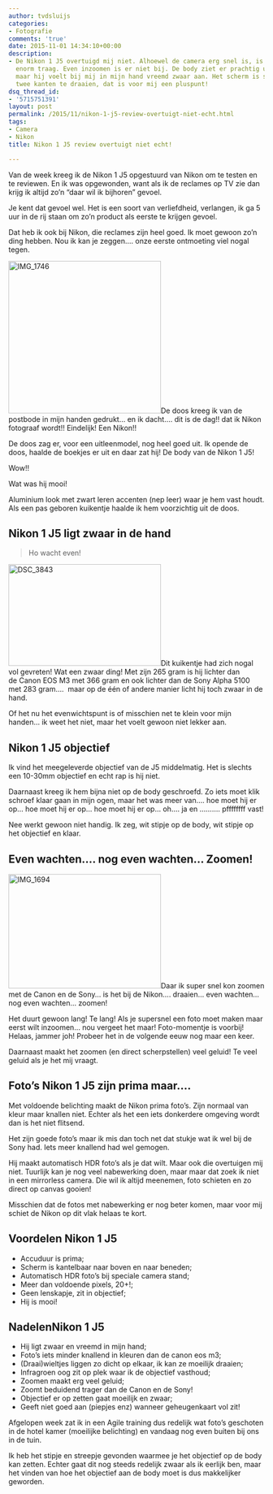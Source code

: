 ```yaml
---
author: tvdsluijs
categories:
- Fotografie
comments: 'true'
date: 2015-11-01 14:34:10+00:00
description:
- De Nikon 1 J5 overtuigd mij niet. Alhoewel de camera erg snel is, is het objectief
  enorm traag. Even inzoomen is er niet bij. De body ziet er prachtig uit en is licht,
  maar hij voelt bij mij in mijn hand vreemd zwaar aan. Het scherm is scherm en naar
  twee kanten te draaien, dat is voor mij een pluspunt!
dsq_thread_id:
- '5715751391'
layout: post
permalink: /2015/11/nikon-1-j5-review-overtuigt-niet-echt.html
tags:
- Camera
- Nikon
title: Nikon 1 J5 review overtuigt niet echt!

---
```

Van de week kreeg ik de Nikon 1 J5 opgestuurd van Nikon om te testen en te reviewen. En ik was opgewonden, want als ik de reclames op TV zie dan krijg ik altijd zo&#8217;n &#8220;daar wil ik bijhoren&#8221; gevoel.

Je kent dat gevoel wel. Het is een soort van verliefdheid, verlangen, ik ga 5 uur in de rij staan om zo&#8217;n product als eerste te krijgen gevoel.

Dat heb ik ook bij Nikon, die reclames zijn heel goed. Ik moet gewoon zo&#8217;n ding hebben. Nou ik kan je zeggen&#8230;. onze eerste ontmoeting viel nogal tegen.<!--more-->

 <img class="alignleft size-medium wp-image-1673" src="https://vandersluijs.resultants-e.nl/2015/11/IMG_17461-300x300.jpg" alt="IMG_1746" width="300" height="300" srcset="https://vandersluijs.resultants-e.nl/2015/11/IMG_17461-300x300.jpg 300w, https://vandersluijs.resultants-e.nl/2015/11/IMG_17461-150x150.jpg 150w, https://vandersluijs.resultants-e.nl/2015/11/IMG_17461-768x768.jpg 768w, https://vandersluijs.resultants-e.nl/2015/11/IMG_17461-65x65.jpg 65w, https://vandersluijs.resultants-e.nl/2015/11/IMG_17461.jpg 960w" sizes="(max-width: 300px) 100vw, 300px" />De doos kreeg ik van de postbode in mijn handen gedrukt&#8230; en ik dacht&#8230;. dit is de dag!! dat ik Nikon fotograaf wordt!! Eindelijk! Een Nikon!!

De doos zag er, voor een uitleenmodel, nog heel goed uit. Ik opende de doos, haalde de boekjes er uit en daar zat hij! De body van de Nikon 1 J5!

Wow!!

Wat was hij mooi!

Aluminium look met zwart leren accenten (nep leer) waar je hem vast houdt. Als een pas geboren kuikentje haalde ik hem voorzichtig uit de doos.

## Nikon 1 J5 ligt zwaar in de hand

> Ho wacht even!

<img class="alignright size-medium wp-image-1672" src="https://vandersluijs.resultants-e.nl/2015/11/DSC_3843-300x200.jpg" alt="DSC_3843" width="300" height="200" srcset="https://vandersluijs.resultants-e.nl/2015/11/DSC_3843-300x200.jpg 300w, https://vandersluijs.resultants-e.nl/2015/11/DSC_3843-768x512.jpg 768w, https://vandersluijs.resultants-e.nl/2015/11/DSC_3843-1024x683.jpg 1024w, https://vandersluijs.resultants-e.nl/2015/11/DSC_3843.jpg 1200w" sizes="(max-width: 300px) 100vw, 300px" />Dit kuikentje had zich nogal vol gevreten! Wat een zwaar ding! Met zijn 265 gram is hij lichter dan de Canon EOS M3 met 366 gram en ook lichter dan de Sony Alpha 5100 met 283 gram&#8230;.  maar op de één of andere manier licht hij toch zwaar in de hand.

Of het nu het evenwichtspunt is of misschien net te klein voor mijn handen&#8230; ik weet het niet, maar het voelt gewoon niet lekker aan.

## Nikon 1 J5 objectief

Ik vind het meegeleverde objectief van de J5 middelmatig. Het is slechts een 10-30mm objectief en echt rap is hij niet.

Daarnaast kreeg ik hem bijna niet op de body geschroefd. Zo iets moet klik schroef klaar gaan in mijn ogen, maar het was meer van&#8230;. hoe moet hij er op&#8230; hoe moet hij er op&#8230; hoe moet hij er op&#8230; oh&#8230;. ja en &#8230;&#8230;&#8230;. pffffffff vast!

Nee werkt gewoon niet handig. Ik zeg, wit stipje op de body, wit stipje op het objectief en klaar.

## Even wachten&#8230;. nog even wachten&#8230; Zoomen!

<img class="alignleft size-medium wp-image-1671" src="https://vandersluijs.resultants-e.nl/2015/11/IMG_1694-300x225.jpg" alt="IMG_1694" width="300" height="225" srcset="https://vandersluijs.resultants-e.nl/2015/11/IMG_1694-300x225.jpg 300w, https://vandersluijs.resultants-e.nl/2015/11/IMG_1694-768x576.jpg 768w, https://vandersluijs.resultants-e.nl/2015/11/IMG_1694-1024x768.jpg 1024w, https://vandersluijs.resultants-e.nl/2015/11/IMG_1694.jpg 1200w" sizes="(max-width: 300px) 100vw, 300px" />Daar ik super snel kon zoomen met de Canon en de Sony&#8230; is het bij de Nikon&#8230;. draaien&#8230; even wachten&#8230; nog even wachten&#8230; zoomen!

Het duurt gewoon lang! Te lang! Als je supersnel een foto moet maken maar eerst wilt inzoomen&#8230; nou vergeet het maar! Foto-momentje is voorbij! Helaas, jammer joh! Probeer het in de volgende eeuw nog maar een keer.

Daarnaast maakt het zoomen (en direct scherpstellen) veel geluid! Te veel geluid als je het mij vraagt.

## Foto&#8217;s Nikon 1 J5 zijn prima maar&#8230;.

Met voldoende belichting maakt de Nikon prima foto&#8217;s. Zijn normaal van kleur maar knallen niet. Echter als het een iets donkerdere omgeving wordt dan is het niet flitsend.

Het zijn goede foto&#8217;s maar ik mis dan toch net dat stukje wat ik wel bij de Sony had. Iets meer knallend had wel gemogen.

Hij maakt automatisch HDR foto&#8217;s als je dat wilt. Maar ook die overtuigen mij niet. Tuurlijk kan je nog veel nabewerking doen, maar maar dat zoek ik niet in een mirrorless camera. Die wil ik altijd meenemen, foto schieten en zo direct op canvas gooien!

Misschien dat de fotos met nabewerking er nog beter komen, maar voor mij schiet de Nikon op dit vlak helaas te kort.

## Voordelen Nikon 1 J5

  * Accuduur is prima;
  * Scherm is kantelbaar naar boven en naar beneden;
  * Automatisch HDR foto&#8217;s bij speciale camera stand;
  * Meer dan voldoende pixels, 20+!;
  * Geen lenskapje, zit in objectief;
  * Hij is mooi!

## NadelenNikon 1 J5

  * Hij ligt zwaar en vreemd in mijn hand;
  * Foto&#8217;s iets minder knallend in kleuren dan de canon eos m3;
  * (Draai)wieltjes liggen zo dicht op elkaar, ik kan ze moeilijk draaien;
  * Infragroen oog zit op plek waar ik de objectief vasthoud;
  * Zoomen maakt erg veel geluid;
  * Zoomt beduidend trager dan de Canon en de Sony!
  * Objectief er op zetten gaat moeilijk en zwaar;
  * Geeft niet goed aan (piepjes enz) wanneer geheugenkaart vol zit!

Afgelopen week zat ik in een Agile training dus redelijk wat foto&#8217;s geschoten in de hotel kamer (moeilijke belichting) en vandaag nog even buiten bij ons in de tuin.





Ik heb het stipje en streepje gevonden waarmee je het objectief op de body kan zetten. Echter gaat dit nog steeds redelijk zwaar als ik eerlijk ben, maar het vinden van hoe het objectief aan de body moet is dus makkelijker geworden.

&nbsp;